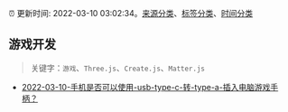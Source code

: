 :alarm_clock: 更新时间: 2022-03-10 03:02:34。[来源分类](../README.md)、[标签分类](../TAGS.md)、[时间分类](../TIMELINE.md)

## 游戏开发


> 关键字：`游戏`、`Three.js`、`Create.js`、`Matter.js`



- [2022-03-10-手机是否可以使用-usb-type-c-转-type-a-插入电脑游戏手柄？](https://www.v2ex.com/t/839317) 